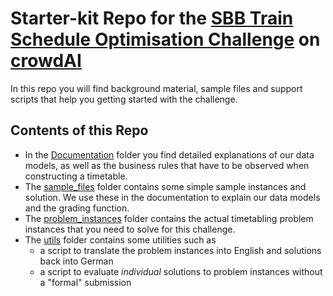 # Starter-kit Repo for the [SBB Train Schedule Optimisation Challenge](https://www.crowdai.org/challenges/train-schedule-optimisation-challenge) on [crowdAI](https://www.crowdai.org)

In this repo you will find background material, sample files and support scripts that help you getting started with the challenge.

## Contents of this Repo
* In the [Documentation](documentation) folder you find detailed explanations of our data models, as well as the business rules that have to be observed when constructing a timetable.
* The [sample_files](sample_files) folder contains some simple sample instances and solution. We use these in the documentation to explain our data models and the grading function.
* The [problem_instances](problem_instances) folder contains the actual timetabling problem instances that you need to solve for this challenge.
* The [utils](utils) folder contains some utilities such as
    - a script to translate the problem instances into English and solutions back into German
    - a script to evaluate _individual_ solutions to problem instances without a "formal" submission